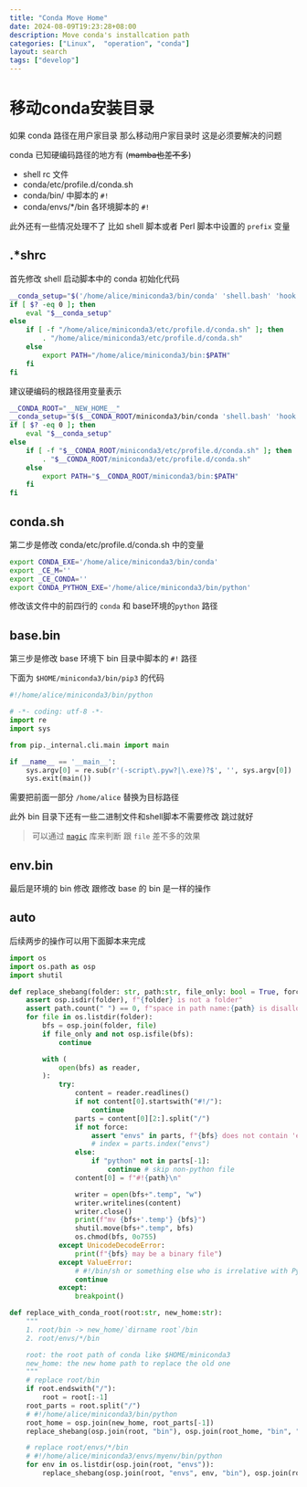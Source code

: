 ```yaml
---
title: "Conda Move Home"
date: 2024-08-09T19:23:28+08:00
description: Move conda's installcation path
categories: ["Linux",  "operation", "conda"]
layout: search
tags: ["develop"]
---
```


# 移动conda安装目录

如果 conda 路径在用户家目录 那么移动用户家目录时 这是必须要解决的问题

conda 已知硬编码路径的地方有 (~~mamba也差不多~~)
- shell rc 文件
- conda/etc/profile.d/conda.sh
- conda/bin/ 中脚本的 `#!`
- conda/envs/*/bin 各环境脚本的 `#!`

此外还有一些情况处理不了 比如 shell 脚本或者 Perl 脚本中设置的 `prefix` 变量

## .*shrc

首先修改 shell 启动脚本中的 conda 初始化代码

```bash
__conda_setup="$('/home/alice/miniconda3/bin/conda' 'shell.bash' 'hook' 2> /dev/null)"
if [ $? -eq 0 ]; then
    eval "$__conda_setup"
else
    if [ -f "/home/alice/miniconda3/etc/profile.d/conda.sh" ]; then
        . "/home/alice/miniconda3/etc/profile.d/conda.sh"
    else
        export PATH="/home/alice/miniconda3/bin:$PATH"
    fi
fi
```

建议硬编码的根路径用变量表示
```bash
__CONDA_ROOT="__NEW_HOME__"
__conda_setup="$($__CONDA_ROOT/miniconda3/bin/conda 'shell.bash' 'hook' 2> /dev/null)"
if [ $? -eq 0 ]; then
    eval "$__conda_setup"
else
    if [ -f "$__CONDA_ROOT/miniconda3/etc/profile.d/conda.sh" ]; then
        . "$__CONDA_ROOT/miniconda3/etc/profile.d/conda.sh"
    else
        export PATH="$__CONDA_ROOT/miniconda3/bin:$PATH"
    fi
fi
```

## conda.sh

第二步是修改 conda/etc/profile.d/conda.sh 中的变量

```bash
export CONDA_EXE='/home/alice/miniconda3/bin/conda'
export _CE_M=''
export _CE_CONDA=''
export CONDA_PYTHON_EXE='/home/alice/miniconda3/bin/python'
```
修改该文件中的前四行的 `conda` 和 base环境的`python` 路径

## base.bin

第三步是修改 base 环境下 bin 目录中脚本的 `#!` 路径

下面为 `$HOME/miniconda3/bin/pip3` 的代码

```python
#!/home/alice/miniconda3/bin/python

# -*- coding: utf-8 -*-
import re
import sys

from pip._internal.cli.main import main

if __name__ == '__main__':
    sys.argv[0] = re.sub(r'(-script\.pyw?|\.exe)?$', '', sys.argv[0])
    sys.exit(main())
```

需要把前面一部分 `/home/alice` 替换为目标路径

此外 bin 目录下还有一些二进制文件和shell脚本不需要修改 跳过就好

> 可以通过 [`magic`](https://github.com/ahupp/python-magic) 库来判断 跟 `file` 差不多的效果

## env.bin

最后是环境的 bin 修改 跟修改 base 的 bin 是一样的操作

## auto

后续两步的操作可以用下面脚本来完成

```python
import os
import os.path as osp
import shutil

def replace_shebang(folder: str, path:str, file_only: bool = True, force: bool = False):
    assert osp.isdir(folder), f"{folder} is not a folder"
    assert path.count(" ") == 0, f"space in path name:{path} is disallowd"
    for file in os.listdir(folder):
        bfs = osp.join(folder, file)
        if file_only and not osp.isfile(bfs):
            continue

        with (
            open(bfs) as reader,
        ):
            try:
                content = reader.readlines()
                if not content[0].startswith("#!/"):
                    continue
                parts = content[0][2:].split("/")
                if not force:
                    assert "envs" in parts, f"{bfs} does not contain 'envs' in shebang"
                    # index = parts.index("envs")
                else:
                    if "python" not in parts[-1]:
                        continue # skip non-python file
                content[0] = f"#!{path}\n"

                writer = open(bfs+".temp", "w")
                writer.writelines(content)
                writer.close()
                print(f"mv {bfs+'.temp'} {bfs}")
                shutil.move(bfs+".temp", bfs)
                os.chmod(bfs, 0o755)
            except UnicodeDecodeError:
                print(f"{bfs} may be a binary file")
            except ValueError:
                # #!/bin/sh or something else who is irrelative with Python
                continue
            except:
                breakpoint()

def replace_with_conda_root(root:str, new_home:str):
    """
    1. root/bin -> new_home/`dirname root`/bin
    2. root/envs/*/bin

    root: the root path of conda like $HOME/miniconda3
    new_home: the new home path to replace the old one
    """
    # replace root/bin
    if root.endswith("/"):
        root = root[:-1]
    root_parts = root.split("/")
    # #!/home/alice/miniconda3/bin/python
    root_home = osp.join(new_home, root_parts[-1])
    replace_shebang(osp.join(root, "bin"), osp.join(root_home, "bin", "python"), force=True)

    # replace root/envs/*/bin
    # #!/home/alice/miniconda3/envs/myenv/bin/python
    for env in os.listdir(osp.join(root, "envs")):
        replace_shebang(osp.join(root, "envs", env, "bin"), osp.join(root_home, "envs", env, "bin", "python"))
```